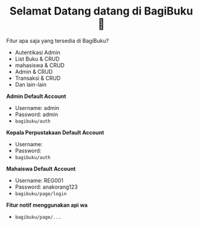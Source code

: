 <h1 align="center">Selamat Datang datang di BagiBuku 👋</h1>

Fitur apa saja yang tersedia di BagiBuku?
- Autentikasi Admin
- List Buku & CRUD
- mahasiswa & CRUD
- Admin & CRUD
- Transaksi & CRUD
- Dan lain-lain
	
**Admin Default Account**
- Username: admin
- Password: admin
- ```bagibuku/auth```

**Kepala Perpustakaan Default Account**
- Username: 
- Password: 
- ```bagibuku/auth```

**Mahaiswa Default Account**
- Username: REG001
- Password: anakorang123
- ```bagibuku/page/login```

**Fitur notif menggunakan api wa**
- ```bagibuku/page/...```